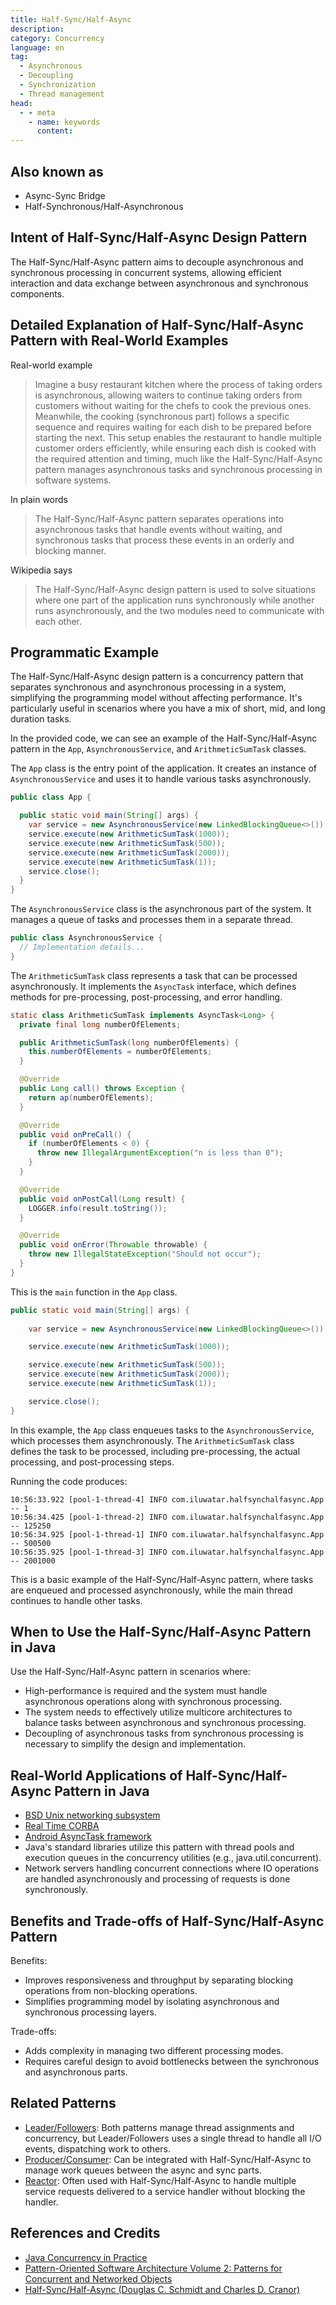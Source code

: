 ```yaml
---
title: Half-Sync/Half-Async
description:
category: Concurrency
language: en
tag:
  - Asynchronous
  - Decoupling
  - Synchronization
  - Thread management
head:
  - - meta
    - name: keywords
      content:
---
```


## Also known as

* Async-Sync Bridge
* Half-Synchronous/Half-Asynchronous

## Intent of Half-Sync/Half-Async Design Pattern

The Half-Sync/Half-Async pattern aims to decouple asynchronous and synchronous processing in concurrent systems, allowing efficient interaction and data exchange between asynchronous and synchronous components.

## Detailed Explanation of Half-Sync/Half-Async Pattern with Real-World Examples

Real-world example

> Imagine a busy restaurant kitchen where the process of taking orders is asynchronous, allowing waiters to continue taking orders from customers without waiting for the chefs to cook the previous ones. Meanwhile, the cooking (synchronous part) follows a specific sequence and requires waiting for each dish to be prepared before starting the next. This setup enables the restaurant to handle multiple customer orders efficiently, while ensuring each dish is cooked with the required attention and timing, much like the Half-Sync/Half-Async pattern manages asynchronous tasks and synchronous processing in software systems.

In plain words

> The Half-Sync/Half-Async pattern separates operations into asynchronous tasks that handle events without waiting, and synchronous tasks that process these events in an orderly and blocking manner.

Wikipedia says

> The Half-Sync/Half-Async design pattern is used to solve situations where one part of the application runs synchronously while another runs asynchronously, and the two modules need to communicate with each other.

## Programmatic Example

The Half-Sync/Half-Async design pattern is a concurrency pattern that separates synchronous and asynchronous processing in a system, simplifying the programming model without affecting performance. It's particularly useful in scenarios where you have a mix of short, mid, and long duration tasks.

In the provided code, we can see an example of the Half-Sync/Half-Async pattern in the `App`, `AsynchronousService`, and `ArithmeticSumTask` classes.

The `App` class is the entry point of the application. It creates an instance of `AsynchronousService` and uses it to handle various tasks asynchronously.

```java
public class App {

  public static void main(String[] args) {
    var service = new AsynchronousService(new LinkedBlockingQueue<>());
    service.execute(new ArithmeticSumTask(1000));
    service.execute(new ArithmeticSumTask(500));
    service.execute(new ArithmeticSumTask(2000));
    service.execute(new ArithmeticSumTask(1));
    service.close();
  }
}
```

The `AsynchronousService` class is the asynchronous part of the system. It manages a queue of tasks and processes them in a separate thread.

```java
public class AsynchronousService {
  // Implementation details...
}
```

The `ArithmeticSumTask` class represents a task that can be processed asynchronously. It implements the `AsyncTask` interface, which defines methods for pre-processing, post-processing, and error handling.

```java
static class ArithmeticSumTask implements AsyncTask<Long> {
  private final long numberOfElements;

  public ArithmeticSumTask(long numberOfElements) {
    this.numberOfElements = numberOfElements;
  }

  @Override
  public Long call() throws Exception {
    return ap(numberOfElements);
  }

  @Override
  public void onPreCall() {
    if (numberOfElements < 0) {
      throw new IllegalArgumentException("n is less than 0");
    }
  }

  @Override
  public void onPostCall(Long result) {
    LOGGER.info(result.toString());
  }

  @Override
  public void onError(Throwable throwable) {
    throw new IllegalStateException("Should not occur");
  }
}
```

This is the `main` function in the `App` class.

```java
public static void main(String[] args) {
    
    var service = new AsynchronousService(new LinkedBlockingQueue<>());

    service.execute(new ArithmeticSumTask(1000));

    service.execute(new ArithmeticSumTask(500));
    service.execute(new ArithmeticSumTask(2000));
    service.execute(new ArithmeticSumTask(1));

    service.close();
}
```

In this example, the `App` class enqueues tasks to the `AsynchronousService`, which processes them asynchronously. The `ArithmeticSumTask` class defines the task to be processed, including pre-processing, the actual processing, and post-processing steps. 

Running the code produces:

```
10:56:33.922 [pool-1-thread-4] INFO com.iluwatar.halfsynchalfasync.App -- 1
10:56:34.425 [pool-1-thread-2] INFO com.iluwatar.halfsynchalfasync.App -- 125250
10:56:34.925 [pool-1-thread-1] INFO com.iluwatar.halfsynchalfasync.App -- 500500
10:56:35.925 [pool-1-thread-3] INFO com.iluwatar.halfsynchalfasync.App -- 2001000
```

This is a basic example of the Half-Sync/Half-Async pattern, where tasks are enqueued and processed asynchronously, while the main thread continues to handle other tasks.

## When to Use the Half-Sync/Half-Async Pattern in Java

Use the Half-Sync/Half-Async pattern in scenarios where:

* High-performance is required and the system must handle asynchronous operations along with synchronous processing.
* The system needs to effectively utilize multicore architectures to balance tasks between asynchronous and synchronous processing.
* Decoupling of asynchronous tasks from synchronous processing is necessary to simplify the design and implementation.

## Real-World Applications of Half-Sync/Half-Async Pattern in Java

* [BSD Unix networking subsystem](https://www.dre.vanderbilt.edu/~schmidt/PDF/PLoP-95.pdf)
* [Real Time CORBA](http://www.omg.org/news/meetings/workshops/presentations/realtime2001/4-3_Pyarali_thread-pool.pdf)
* [Android AsyncTask framework](https://developer.android.com/reference/android/os/AsyncTask)
* Java's standard libraries utilize this pattern with thread pools and execution queues in the concurrency utilities (e.g., java.util.concurrent).
* Network servers handling concurrent connections where IO operations are handled asynchronously and processing of requests is done synchronously.

## Benefits and Trade-offs of Half-Sync/Half-Async Pattern

Benefits:

* Improves responsiveness and throughput by separating blocking operations from non-blocking operations.
* Simplifies programming model by isolating asynchronous and synchronous processing layers.

Trade-offs:

* Adds complexity in managing two different processing modes.
* Requires careful design to avoid bottlenecks between the synchronous and asynchronous parts.

## Related Patterns

* [Leader/Followers](https://java-design-patterns.com/patterns/leader-followers/): Both patterns manage thread assignments and concurrency, but Leader/Followers uses a single thread to handle all I/O events, dispatching work to others.
* [Producer/Consumer](https://java-design-patterns.com/patterns/producer-consumer/): Can be integrated with Half-Sync/Half-Async to manage work queues between the async and sync parts.
* [Reactor](https://java-design-patterns.com/patterns/reactor/): Often used with Half-Sync/Half-Async to handle multiple service requests delivered to a service handler without blocking the handler.

## References and Credits

* [Java Concurrency in Practice](https://amzn.to/4aRMruW)
* [Pattern-Oriented Software Architecture Volume 2: Patterns for Concurrent and Networked Objects](https://amzn.to/3UgC24V)
* [Half-Sync/Half-Async (Douglas C. Schmidt and Charles D. Cranor)](https://www.dre.vanderbilt.edu/~schmidt/PDF/PLoP-95.pdf)

